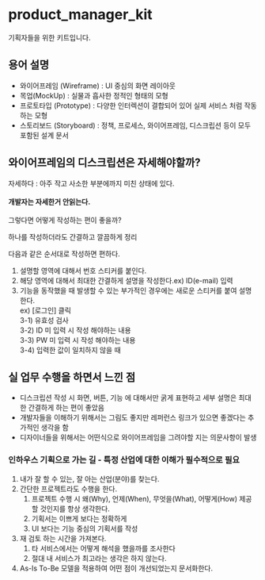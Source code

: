 # product_manager_kit

기획자들을 위한 키트입니다.

## 용어 설명

- 와이어프레임 (Wireframe) : UI 중심의 화면 레이아웃
- 목업(MockUp) : 실물과 흡사한 정적인 형태의 모형
- 프로토타입 (Prototype) : 다양한 인터렉션이 결합되어 있어 실제 서비스 처럼 작동하는 모형
- 스토리보드 (Storyboard) : 정책, 프로세스, 와이어프레임, 디스크립션 등이 모두 포함된 설계 문서

## 와이어프레임의 디스크립션은 자세해야할까?

자세하다 : 아주 작고 사소한 부분에까지 미친 상태에 있다. <br><br> <b>개발자는 자세한거 안읽는다.</b> <br><br>
그렇다면 어떻게 작성하는 편이 좋을까? <br>

하나를 작성하더라도 간결하고 깔끔하게 정리 <br>

다음과 같은 순서대로 작성하면 편하다.

1. 설명할 영역에 대해서 번호 스티커를 붙인다.
2. 해당 영역에 대해서 최대한 간결하게 설명을 작성한다.ex) ID(e-mail) 입력
3. 기능을 동작했을 때 발생할 수 있는 부가적인 경우에는 새로운 스티커를 붙여 설명한다. <br> ex) [로그인] 클릭 <br> 3-1) 유효성 검사<br> 3-2) ID 미 입력 시 작성 해야하는 내용 <br> 3-3) PW 미 입력 시 작성 해야하는 내용 <br> 3-4) 입력한 값이 일치하지 않을 때

## 실 업무 수행을 하면서 느낀 점
- 디스크립션 작성 시 화면, 버튼, 기능 에 대해서만 굵게 표현하고 세부 설명은 최대한 간결하게 하는 편이 좋았음
- 개발자들을 이해하기 위해서는 그림도 좋지만 레퍼런스 링크가 있으면 좋겠다는 추가적인 생각을 함
- 디자이너들을 위해서는 어떤식으로 와이어프레임을 그려야할 지는 의문사항이 발생

### 인하우스 기획으로 가는 길 - 특정 산업에 대한 이해가 필수적으로 필요
1. 내가 잘 할 수 있는, 잘 아는 산업(분야)를 찾는다.
2. 간단한 프로젝트라도 수행을 한다.
    1. 프로젝트 수행 시 왜(Why), 언제(When), 무엇을(What), 어떻게(How) 제공할 것인지를 항상 생각한다.
    2. 기획서는 이쁘게 보다는 정확하게
    3. UI 보다는 기능 중심의 기획서를 작성
3. 재 검토 하는 시간을 가져본다.
    1. 타 서비스에서는 어떻게 해석을 했을까를 조사한다
    2. 절대 내 서비스가 최고라는 생각은 하지 않는다.
4. As-Is To-Be 모델을 적용하여 어떤 점이 개선되었는지 문서화한다.

